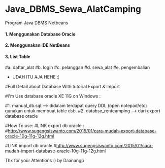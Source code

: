 # Java_DBMS_Sewa_AlatCamping
Program Java DBMS Netbeans

#### 1. Menggunakan Database Oracle

#### 2. Menggunakan IDE NetBeans

#### 3. List Table

#a. daftar_alat
#b. login
#c. pelanggan
#d. sewa_alat
#e. pengembalian


* UDAH ITU AJA HEHE :)

#Full Detail about Database With tutorial Export & Import

#i'm Use database oracle XE 11G on Windows :

#1. manual_db.sql --> didalam terdapat query DDL (open notepad/etc) gunakan untuk membuat table dsb.
#2. databse_rentcamping --> dari export database oracle

#How To use:
#LINK export db oracle : 
#http://www.sugengsiswanto.com/2015/01/cara-mudah-export-database-oracle-10g-11g-12g.html

#LINK import db oracle
#http://www.sugengsiswanto.com/2015/01/cara-mudah-import-database-oracle-10g-11g-12g.html

Thx for your Attentions :) by Daanangp